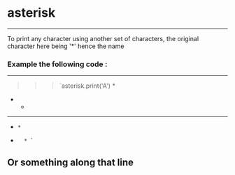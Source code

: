 # asterisk
---

To print any character using another set of characters, the original character here being '*' hence the name

### Example the following code : 
---
>>> `asterisk.print('A')
    *    
   * * 
  *****
 *     *
*       * `
## Or something along that line
